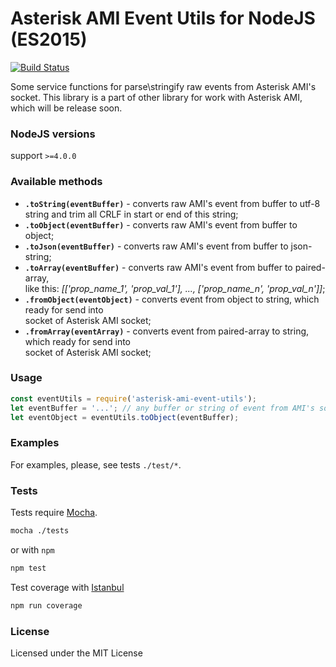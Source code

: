 # Asterisk AMI Event Utils for NodeJS (ES2015) 

[![Build Status](https://travis-ci.org/BelirafoN/asterisk-ami-event-utils.svg?branch=master)](https://travis-ci.org/BelirafoN/asterisk-ami-event-utils)

Some service functions for parse\stringify raw events from Asterisk AMI's socket. 
This library is a part of other library for work with Asterisk AMI, which will be release soon. 

### NodeJS versions 

support `>=4.0.0`

### Available methods 

* **`.toString(eventBuffer)`** - converts raw AMI's event from buffer to utf-8 string
and trim all CRLF in start or end of this string;
* **`.toObject(eventBuffer)`** - converts raw AMI's event from buffer to object;
* **`.toJson(eventBuffer)`** - converts raw AMI's event from buffer to json-string;
* **`.toArray(eventBuffer)`** - converts raw AMI's event from buffer to paired-array,  
like this: *[['prop_name_1', 'prop_val_1'], ..., ['prop_name_n', 'prop_val_n']]*;
* **`.fromObject(eventObject)`** - converts event from object to string, which ready for send into  
socket of Asterisk AMI socket; 
* **`.fromArray(eventArray)`** - converts event from paired-array to string, which ready for send into  
socket of Asterisk AMI socket;

### Usage 

```javascript
const eventUtils = require('asterisk-ami-event-utils');
let eventBuffer = '...'; // any buffer or string of event from AMI's socket or from other place
let eventObject = eventUtils.toObject(eventBuffer);
```

### Examples 

For examples, please, see tests `./test/*`.

### Tests 

Tests require [Mocha](https://mochajs.org/). 

```bash 
mocha ./tests
``` 

or with `npm` 

```bash
npm test 
```

Test coverage with [Istanbul](https://gotwarlost.github.io/istanbul/) 

```bash
npm run coverage
```

### License 

Licensed under the MIT License
